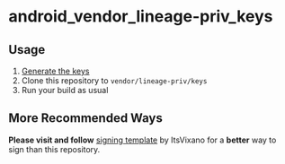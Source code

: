 # android_vendor_lineage-priv_keys

## Usage

1. [Generate the keys](https://wiki.lineageos.org/signing_builds#generating-the-keys)
2. Clone this repository to `vendor/lineage-priv/keys`
3. Run your build as usual

## More Recommended Ways

**Please visit and follow** [signing template](https://github.com/ItsVixano/android_vendor_lineage-priv_keys) by ItsVixano for a **better** way to sign than this repository.
